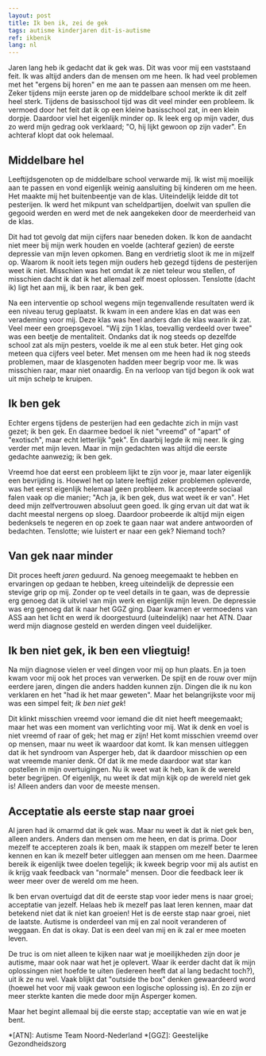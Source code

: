 ```yaml
---
layout: post
title: Ik ben ik, zei de gek
tags: autisme kinderjaren dit-is-autisme
ref: ikbenik
lang: nl
---
```

Jaren lang heb ik gedacht dat ik gek was. Dit was voor mij een vaststaand feit. Ik was altijd anders dan de mensen om me heen. Ik had veel problemen met het "ergens bij horen" en me aan te passen aan mensen om me heen. Zeker tijdens mijn eerste jaren op de middelbare school merkte ik dit zelf heel sterk.
Tijdens de basisschool tijd was dit veel minder een probleem. Ik vermoed door het feit dat ik op een kleine basisschool zat, in een klein dorpje. Daardoor viel het eigenlijk minder op. Ik leek erg op mijn vader, dus zo werd mijn gedrag ook verklaard; "O, hij lijkt gewoon op zijn vader". En achteraf klopt dat ook helemaal.

## Middelbare hel
Leeftijdsgenoten op de middelbare school verwarde mij. Ik wist mij moeilijk aan te passen en vond eigenlijk weinig aansluiting bij kinderen om me heen. Het maakte mij het buitenbeentje van de klas. Uiteindelijk leidde dit tot pesterijen. Ik werd het mikpunt van scheldpartijen, doelwit van spullen die gegooid werden en werd met de nek aangekeken door de meerderheid van de klas.

Dit had tot gevolg dat mijn cijfers naar beneden doken. Ik kon de aandacht niet meer bij mijn werk houden en voelde (achteraf gezien) de eerste depressie van mijn leven opkomen. Bang en verdrietig sloot ik me in mijzelf op. Waarom ik nooit iets tegen mijn ouders heb gezegd tijdens de pesterijen weet ik niet. Misschien was het omdat ik ze niet teleur wou stellen, of misschien dacht ik dat ik het allemaal zelf moest oplossen. Tenslotte (dacht ik) ligt het aan mij, ik ben raar, ik ben gek.

Na een interventie op school wegens mijn tegenvallende resultaten werd ik een niveau terug geplaatst. Ik kwam in een andere klas en dat was een verademing voor mij. Deze klas was heel anders dan de klas waarin ik zat. Veel meer een groepsgevoel. "Wij zijn 1 klas, toevallig verdeeld over twee" was een beetje de mentaliteit. Ondanks dat ik nog steeds op dezelfde school zat als mijn pesters, voelde ik me al een stuk beter. Het ging ook meteen qua cijfers veel beter. Met mensen om me heen had ik nog steeds problemen, maar de klasgenoten hadden meer begrip voor me. Ik was misschien raar, maar niet onaardig. En na verloop van tijd begon ik ook wat uit mijn schelp te kruipen.

## Ik ben gek
Echter ergens tijdens de pesterijen had een gedachte zich in mijn vast gezet; ik ben gek. En daarmee bedoel ik niet "vreemd" of "apart" of "exotisch", maar echt letterlijk "gek". En daarbij legde ik mij neer. Ik ging verder met mijn leven. Maar in mijn gedachten was altijd die eerste gedachte aanwezig; ik ben gek.

Vreemd hoe dat eerst een probleem lijkt te zijn voor je, maar later eigenlijk een bevrijding is. Hoewel het op latere leeftijd zeker problemen opleverde, was het eerst eigenlijk helemaal geen probleem. Ik accepteerde sociaal falen vaak op die manier; "Ach ja, ik ben gek, dus wat weet ik er van". Het deed mijn zelfvertrouwen absoluut geen goed. Ik ging ervan uit dat wat ik dacht meestal nergens op sloeg. Daardoor probeerde ik altijd mijn eigen bedenksels te negeren en op zoek te gaan naar wat andere antwoorden of bedachten. Tenslotte; wie luistert er naar een gek? Niemand toch?

## Van gek naar minder
Dit proces heeft *jaren* geduurd. Na genoeg meegemaakt te hebben en ervaringen op gedaan te hebben, kreeg uiteindelijk de depressie een stevige grip op mij. Zonder op te veel details in te gaan, was de depressie erg genoeg dat ik uitviel van mijn werk en eigenlijk mijn leven. De depressie was erg genoeg dat ik naar het GGZ ging. Daar kwamen er vermoedens van ASS aan het licht en werd ik doorgestuurd (uiteindelijk) naar het ATN. Daar werd mijn diagnose gesteld en werden dingen veel duidelijker.

## Ik ben niet gek, ik ben een vliegtuig!
Na mijn diagnose vielen er veel dingen voor mij op hun plaats. En ja toen kwam voor mij ook het proces van verwerken. De spijt en de rouw over mijn eerdere jaren, dingen die anders hadden kunnen zijn. Dingen die ik nu kon verklaren en het "had ik het maar geweten". Maar het belangrijkste voor mij was een simpel feit; _Ik ben niet gek_!

Dit klinkt misschien vreemd voor iemand die dit niet heeft meegemaakt; maar het was een moment van verlichting voor mij. Wat ik denk en voel is niet vreemd of raar of gek; het mag er zijn! Het komt misschien vreemd over op mensen, maar nu weet ik waardoor dat komt. Ik kan mensen uitleggen dat ik het syndroom van Asperger heb, dat ik daardoor misschien op een wat vreemde manier denk. Of dat ik me mede daardoor wat star kan opstellen in mijn overtuigingen. Nu ik weet wat ik heb, kan ik de wereld beter begrijpen. Of eigenlijk, nu weet ik dat mijn kijk op de wereld niet gek is! Alleen anders dan voor de meeste mensen.

## Acceptatie als eerste stap naar groei
Al jaren had ik omarmd dat ik gek was. Maar nu weet ik dat ik niet gek ben, alleen anders. Anders dan mensen om me heen, en dat is prima. Door mezelf te accepteren zoals ik ben, maak ik stappen om mezelf beter te leren kennen en kan ik mezelf beter uitleggen aan mensen om me heen. Daarmee bereik ik eigenlijk twee doelen tegelijk; ik kweek begrip voor mij als autist en ik krijg vaak feedback van "normale" mensen. Door die feedback leer ik weer meer over de wereld om me heen.

Ik ben ervan overtuigd dat dit de eerste stap voor ieder mens is naar groei; acceptatie van jezelf. Helaas heb ik mezelf pas laat leren kennen, maar dat betekend niet dat ik niet kan groeien! Het is de eerste stap naar groei, niet de laatste. Autisme is onderdeel van mij en zal nooit veranderen of weggaan. En dat is okay. Dat is een deel van mij en ik zal er mee moeten leven.

De truc is om niet alleen te kijken naar wat je moeilijkheden zijn door je autisme, maar ook naar wat het je oplevert. Waar ik eerder dacht dat ik mijn oplossingen niet hoefde te uiten (iedereen heeft dat al lang bedacht toch?), uit ik ze nu wel. Vaak blijkt dat "outside the box" denken gewaardeerd word (hoewel het voor mij vaak gewoon een logische oplossing is). En zo zijn er meer sterkte kanten die mede door mijn Asperger komen.

Maar het begint allemaal bij die eerste stap; acceptatie van wie en wat je bent.

*[ATN]: Autisme Team Noord-Nederland
*[GGZ]: Geestelijke Gezondheidszorg
